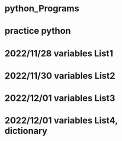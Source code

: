 # python_Programs
# practice python
# 2022/11/28 variables List1
# 2022/11/30 variables List2
# 2022/12/01 variables List3
# 2022/12/01 variables List4, dictionary
